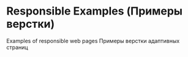 # Responsible Examples (Примеры верстки)
Examples of responsible web pages
Примеры верстки адаптивных страниц
